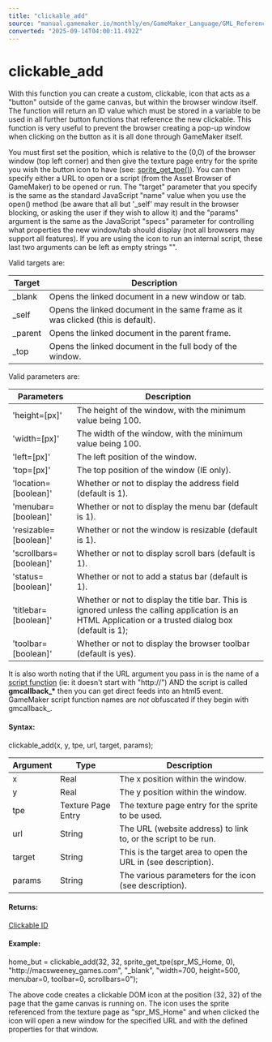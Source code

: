 ```yaml
---
title: "clickable_add"
source: "manual.gamemaker.io/monthly/en/GameMaker_Language/GML_Reference/Web_And_HTML5/clickable_add.htm"
converted: "2025-09-14T04:00:11.492Z"
---
```


# clickable\_add

With this function you can create a custom, clickable, icon that acts as a "button" outside of the game canvas, but within the browser window itself. The function will return an ID value which must be stored in a variable to be used in all further button functions that reference the new clickable. This function is very useful to prevent the browser creating a pop-up window when clicking on the button as it is all done through GameMaker itself.

You must first set the position, which is relative to the (0,0) of the browser window (top left corner) and then give the texture page entry for the sprite you wish the button icon to have (see: [sprite\_get\_tpe()](../Asset_Management/Sprites/Sprite_Information/sprite_get_tpe.md)). You can then specify either a URL to open or a script (from the Asset Browser of GameMaker) to be opened or run. The "target" parameter that you specify is the same as the standard JavaScript "name" value when you use the open() method (be aware that all but '\_self' may result in the browser blocking, or asking the user if they wish to allow it) and the "params" argument is the same as the JavaScript "specs" parameter for controlling what properties the new window/tab should display (not all browsers may support all features). If you are using the icon to run an internal script, these last two arguments can be left as empty strings "".

Valid targets are:

| Target | Description |
| --- | --- |
| _blank | Opens the linked document in a new window or tab. |
| _self | Opens the linked document in the same frame as it was clicked (this is default). |
| _parent | Opens the linked document in the parent frame. |
| _top | Opens the linked document in the full body of the window. |

Valid parameters are:

| Parameters | Description |
| --- | --- |
| 'height=[px]' | The height of the window, with the minimum value being 100. |
| 'width=[px]' | The width of the window, with the minimum value being 100. |
| 'left=[px]' | The left position of the window. |
| 'top=[px]' | The top position of the window (IE only). |
| 'location=[boolean]' | Whether or not to display the address field (default is 1). |
| 'menubar=[boolean]' | Whether or not to display the menu bar (default is 1). |
| 'resizable=[boolean]' | Whether or not the window is resizable (default is 1). |
| 'scrollbars=[boolean]' | Whether or not to display scroll bars (default is 1). |
| 'status=[boolean]' | Whether or not to add a status bar (default is 1). |
| 'titlebar=[boolean]' | Whether or not to display the title bar. This is ignored unless the calling application is an HTML Application or a trusted dialog box (default is 1); |
| 'toolbar=[boolean]' | Whether or not to display the browser toolbar (default is yes). |


It is also worth noting that if the URL argument you pass in is the name of a [script function](../../GML_Overview/Script_Functions.md) (ie: it doesn't start with "http://") AND the script is called **gmcallback\_\*** then you can get direct feeds into an html5 event. GameMaker script function names are _not_ obfuscated if they begin with gmcallback\_.

#### Syntax:

clickable\_add(x, y, tpe, url, target, params);

| Argument | Type | Description |
| --- | --- | --- |
| x | Real | The x position within the window. |
| y | Real | The y position within the window. |
| tpe | Texture Page Entry | The texture page entry for the sprite to be used. |
| url | String | The URL (website address) to link to, or the script to be run. |
| target | String | This is the target area to open the URL in (see description). |
| params | String | The various parameters for the icon (see description). |

#### Returns:

[Clickable ID](clickable_add.md)

#### Example:

home\_but = clickable\_add(32, 32, sprite\_get\_tpe(spr\_MS\_Home, 0), "http://macsweeney\_games.com", "\_blank", "width=700, height=500, menubar=0, toolbar=0, scrollbars=0");

The above code creates a clickable DOM icon at the position (32, 32) of the page that the game canvas is running on. The icon uses the sprite referenced from the texture page as "spr\_MS\_Home" and when clicked the icon will open a new window for the specified URL and with the defined properties for that window.